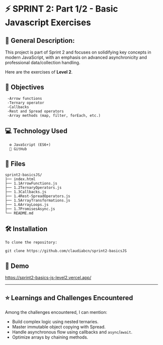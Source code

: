 # ⚡️ SPRINT 2: Part 1/2 - Basic Javascript Exercises

## 🧩 General Description:

This project is part of Sprint 2 and focuses on solidifying key concepts in modern JavaScript, with an emphasis on advanced asynchronicity and professional data/collection handling.

Here are the exercises of **Level 2**.


## 🎯 Objectives

     -Arrow functions
     -Ternary operator
     -Callbacks
     -Rest and Spread operators
     -Array methods (map, filter, forEach, etc.)

## 💻 Technology Used

      ⚙️ JavaScript (ES6+)
      🐙 GitHub

## 📁 Files

```
sprint2-basicsJS/
├── index.html
├── 1.1ArrowFunctions.js
├── 1.2TernaryOperators.js
├── 1.3Callbacks.js
├── 1.4Rest-SpreadOperators.js
├── 1.5ArrayTransformations.js
├── 1.6ArrayLoops.js
├── 1.7PromisesAsync.js
└── README.md
```

## 🛠 Installation

    To clone the repository:

    git clone https://github.com/claudiabcn/sprint2-basicsJS

## 🎥 Demo

https://sprint2-basics-js-level2.vercel.app/

---

## ⭐ Learnings and Challenges Encountered

Among the challenges encountered, I can mention:

- Build complex logic using nested ternaries.
- Master immutable object copying with Spread.
- Handle asynchronous flow using callbacks and `async`/`await`.
- Optimize arrays by chaining methods.


